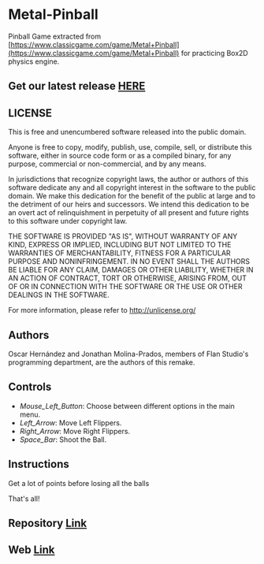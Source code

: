 ﻿# Metal-Pinball
Pinball Game extracted from [https://www.classicgame.com/game/Metal+Pinball](https://www.classicgame.com/game/Metal+Pinball) for practicing Box2D physics engine.

## Get our latest release [HERE](https://github.com/Jony635/Metal-Pinball/files/1438521/METAL_PINBALL_v1.1.zip)


## LICENSE
This is free and unencumbered software released into the public domain.

Anyone is free to copy, modify, publish, use, compile, sell, or
distribute this software, either in source code form or as a compiled
binary, for any purpose, commercial or non-commercial, and by any
means.

In jurisdictions that recognize copyright laws, the author or authors
of this software dedicate any and all copyright interest in the
software to the public domain. We make this dedication for the benefit
of the public at large and to the detriment of our heirs and
successors. We intend this dedication to be an overt act of
relinquishment in perpetuity of all present and future rights to this
software under copyright law.

THE SOFTWARE IS PROVIDED "AS IS", WITHOUT WARRANTY OF ANY KIND,
EXPRESS OR IMPLIED, INCLUDING BUT NOT LIMITED TO THE WARRANTIES OF
MERCHANTABILITY, FITNESS FOR A PARTICULAR PURPOSE AND NONINFRINGEMENT.
IN NO EVENT SHALL THE AUTHORS BE LIABLE FOR ANY CLAIM, DAMAGES OR
OTHER LIABILITY, WHETHER IN AN ACTION OF CONTRACT, TORT OR OTHERWISE,
ARISING FROM, OUT OF OR IN CONNECTION WITH THE SOFTWARE OR THE USE OR
OTHER DEALINGS IN THE SOFTWARE.

For more information, please refer to <http://unlicense.org/>

## Authors
Oscar Hernández and Jonathan Molina-Prados, members of Flan Studio's programming department, are the authors of this remake.

## Controls
- *Mouse_Left_Button*: Choose between different options in the main menu.
- *Left_Arrow*: Move Left Flippers.
- *Right_Arrow*: Move Right Flippers.
- *Space_Bar*: Shoot the Ball.

## Instructions
Get a lot of points before losing all the balls

That's all!

## Repository [Link](https://github.com/Jony635/Metal-Pinball)
## Web [Link](https://jony635.github.io/Metal-Pinball/)


